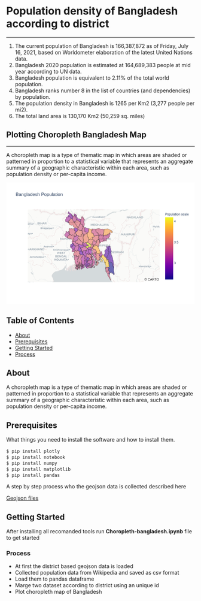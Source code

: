 # Population density of Bangladesh according to district 
---
1. The current population of Bangladesh is 166,387,872 as of Friday, July 16, 2021, based on Worldometer elaboration of the latest United Nations data.
2. Bangladesh 2020 population is estimated at 164,689,383 people at mid year according to UN data.
3. Bangladesh population is equivalent to 2.11% of the total world population.
4. Bangladesh ranks number 8 in the list of countries (and dependencies) by population.
5. The population density in Bangladesh is 1265 per Km2 (3,277 people per mi2).
6. The total land area is 130,170 Km2 (50,259 sq. miles)

## Plotting Choropleth Bangladesh Map
---
A choropleth map is a type of thematic map in which areas are shaded or patterned in proportion to a statistical variable that represents an aggregate summary of a geographic characteristic within each area, such as population density or per-capita income.


<p align="center">
  <a href="" rel="noopener">
 <img src="https://github.com/ahnaf-tahmid-chowdhury/Choropleth-Bangladesh/blob/master/image.png" alt="Map logo"></a>
</p>

## Table of Contents

- [About](#about)
- [Prerequisites](#prerequisites)
- [Getting Started](#getting_started)
- [Process](#process)

## About <a name = "about"></a>

A choropleth map is a type of thematic map in which areas are shaded or patterned in proportion to a statistical variable that represents an aggregate summary of a geographic characteristic within each area, such as population density or per-capita income.


## Prerequisites <a name = "prerequisites"></a>

What things you need to install the software and how to install them.

```
$ pip install plotly
$ pip install notebook
$ pip install numpy
$ pip install matplotlib
$ pip install pandas
```

A step by step process who the geojson data is collected described here

[Geojson files](https://github.com/yasserius/bangladesh_geojson_shapefile)


## Getting Started <a name = "getting_started"></a>

After installing all recomanded tools run <b>Choropleth-bangladesh.ipynb</b> file to get started

### Process <a name = "process"></a>
- At first the district based geojson data is loaded
- Collected population data from Wikipedia and saved as csv format
- Load them to pandas dataframe
- Marge two dataset according to district using an unique id
- Plot choropleth map of Bangladesh